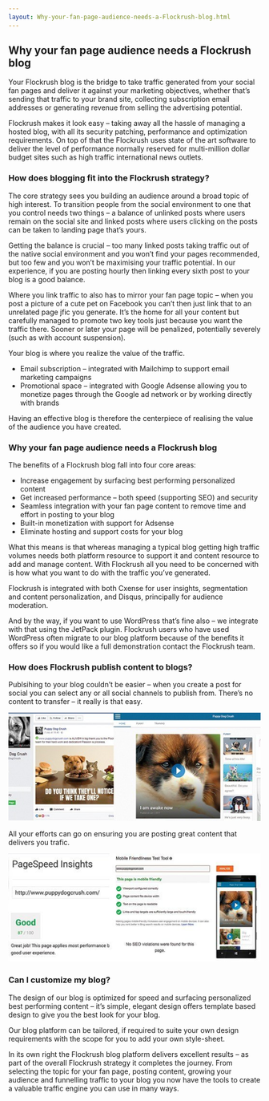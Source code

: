 ```yaml
---
layout: Why-your-fan-page-audience-needs-a-Flockrush-blog.html
---
```


<div class="ui left vertical stripe segment">
  <div class="ui left text container">
  <h2>Why your fan page audience needs a Flockrush blog</h2>
  <p>Your Flockrush blog is the bridge to take traffic generated from your social fan pages and deliver it against your marketing objectives, whether that’s sending that traffic to your brand site, collecting subscription email addresses or generating revenue
  from selling the advertising potential.</p>
  <p>
  Flockrush makes it look easy – taking away all the hassle of managing a hosted blog, with all its security patching, performance and optimization requirements. On top of that the Flockrush uses state of the art software to deliver the level of performance
  normally reserved for multi-million dollar budget sites such as high traffic international news outlets.</p>
  <h3 class="ui header">How does blogging fit into the Flockrush strategy?
</h3>
  <p>The core strategy sees you building an audience around a broad topic of high interest. To transition people from the social environment to one that you control needs two things – a balance of unlinked posts where users remain on the social site and linked
  posts where users clicking on the posts can be taken to landing page that’s yours. </p>
  <p>
  Getting the balance is crucial – too many linked posts taking traffic out of the native social environment and you won’t find your pages recommended, but too few and you won’t be maximising your traffic potential. In our experience, if you are posting
  hourly then linking every sixth post to your blog is a good balance.</p>
  <p>
  Where you link traffic to also has to mirror your fan page topic – when you post a picture of a cute pet on Facebook you can’t then just link that to an unrelated page jfic you generate. It’s the home for all your content but carefully managed to promote
  two key tools just because you want the traffic there. Sooner or later your page will be penalized, potentially severely (such as with account suspension).</p>
  <p>
  Your blog is where you realize the value of the traffic.</p>
  <ul class="ui list p-light-up"><li>Email subscription – integrated with Mailchimp to support email marketing campaigns</li><li>
    Promotional space – integrated with Google Adsense allowing you to monetize pages through the Google ad network or by working directly with brands</li></ul>
  <p>
Having an effective blog is therefore the centerpiece of realising the value of the audience you have created. </p>
  <p></p>
  <h3 class="ui header">Why your fan page audience needs a Flockrush blog
</h3>
  <p>The benefits of a Flockrush blog fall into four core areas:</p>
  <ul class="ui list p-light-up"><li>Increase engagement by surfacing best performing personalized content</li><li>
    Get increased performance – both speed (supporting SEO) and security</li><li>
    Seamless integration with your fan page content to remove time and effort in posting to your blog</li><li>
    Built-in monetization with support for Adsense</li><li>Eliminate hosting and support costs for your blog</li></ul>
  <p>What this means is that whereas managing a typical blog getting high traffic volumes needs both platform resource to support it and content resource to add and manage content. With Flockrush all you need to be concerned with is how what you want to do
  with the traffic you’ve generated.</p>
  <p>
  Flockrush is integrated with both Cxense for user insights, segmentation and content personalization, and Disqus, principally for audience moderation.</p>
  <p>
  And by the way, if you want to use WordPress that’s fine also – we integrate with that using the JetPack plugin. Flockrush users who have used WordPress often migrate to our blog platform because of the benefits it offers so if you would like a full demonstration
  contact the Flockrush team.</p>
  <h3 class="ui header">How does Flockrush publish content to blogs?</h3>
  <p>Publsihing to your blog couldn’t be easier – when you create a post for social you can select any or all social channels to publish from. There’s no content to transfer – it really is that easy.</p>
  <p><img class="ui fluid image" src="/img/resources/Posts/flockrush-BLOG-SOCIAL.jpg" alt="Flockrush Blog and Social imagary"></p>
  <p>All your efforts can go on ensuring you are posting great content that delivers you trafic.</p>
  <p><img class="ui fluid image" src="/img/resources/Posts/flockrush-blog-mobile-friendliness-and-speed-test.jpg" alt="Flockrush Blog and Mobile Friendliness and Speed Test Results"></p>
  <h3 class="ui header">Can I customize my blog?</h3>
  <p>The design of our blog is optimized for speed and surfacing personalized best performing content – it’s simple, elegant design offers template based design to give you the best look for your blog.</p>
  <p>Our blog platform can be tailored, if required to suite your own design requirements with the scope for you to add your own style-sheet. </p>
  <p>In its own right the Flockrush blog platform delivers excellent results – as part of the overall Flockrush strategy it completes the journey. From selecting the topic for your fan page, posting content, growing your audience and funnelling traffic to
  your blog you now have the tools to create a valuable traffic engine you can use in many ways.</p>
</div>
</div>
